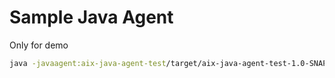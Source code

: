 # Sample Java Agent

Only for demo

```bash
java -javaagent:aix-java-agent-test/target/aix-java-agent-test-1.0-SNAPSHOT.jar -cp "../SimpleApp/bin:." com.newrelic.labs.sample.SimpleApp
